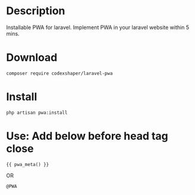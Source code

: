 # Description
Installable PWA for laravel. Implement PWA in your laravel website within 5 mins.

# Download
```
composer require codexshaper/laravel-pwa
```

# Install

```
php artisan pwa:install
```

# Use: Add below before head tag close

```
{{ pwa_meta() }}
```

OR

```
@PWA
```
